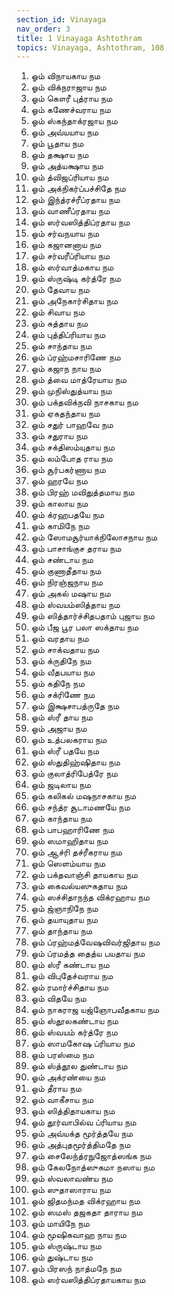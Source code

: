 ```yaml
---
section_id: Vinayaga
nav_order: 3
title: 1 Vinayaga Ashtothram
topics: Vinayaga, Ashtothram, 108
---
```


1. ஓம் விநாயகாய நம
2. ஓம் விக்நராஜாய நம
3. ஓம் கௌரீ புத்ராய நம
4. ஓம் கணேச்வராய நம
5. ஓம் ஸ்கந்தாக்ரஜாய நம
6. ஓம் அவ்யயாய நம
7. ஓம் பூதாய நம
8. ஓம் தக்ஷாய நம
9. ஓம் அத்யக்ஷாய நம
10. ஓம் த்விஜப்ரியாய நம
11. ஓம் அக்நிகர்ப்பச்சிதே நம
12. ஓம் இந்த்ரச்ரீப்ரதாய நம
13. ஓம் வாணீப்ரதாய நம
14. ஓம் ஸர்வஸித்திப்ரதாய நம
15. ஓம் சர்வநயாய நம
16. ஓம் கஜானனாய நம
17. ஓம் சர்வரீப்ரியாய நம
18. ஓம் ஸர்வாத்மகாய நம
19. ஓம் ஸ்ருஷ்டி கர்த்ரே நம
20. ஓம் தேவாய நம
21. ஓம் அநேகார்சிதாய நம
22. ஓம் சிவாய நம
23. ஓம் சுத்தாய நம
24. ஓம் புத்திப்ரியாய நம
25. ஓம் சாந்தாய நம
26. ஓம் ப்ரஹ்மசாரிணே நம
27. ஓம் கஜாந நாய நம
28. ஓம் த்வை மாத்ரேயாய நம
29. ஓம் முநிஸ்துத்யாய நம
30. ஓம் பக்தவிக்நவி நாசகாய நம
31. ஓம் ஏகதந்தாய நம
32. ஓம் சதுர் பாஹவே நம
33. ஓம் சதுராய நம
34. ஓம் சக்திஸம்யுதாய நம
35. ஓம் லம்போத ராய நம
36. ஓம் சூர்பகர்ணாய நம
37. ஓம் ஹரயே நம
38. ஓம் பிரஹ் மவிதுத்தமாய நம
39. ஓம் காலாய நம
40. ஓம் க்ரஹபதயே நம
41. ஓம் காமிநே நம
42. ஓம் ஸோமசூர்யாக்நிலோசநாய நம
43. ஓம் பாசாங்குச தராய நம
44. ஓம் சண்டாய நம
45. ஓம் குணாதீதாய நம
46. ஓம் நிரஞ்ஜநாய நம
47. ஓம் அகல் மஷாய நம
48. ஓம் ஸ்வயம்ஸித்தாய நம
49. ஓம் ஸித்தார்ச்சிதபதாம் புஜாய நம
50. ஓம் பீஜ பூர பலா ஸக்தாய நம
51. ஓம் வரதாய நம
52. ஓம் சாக்வதாய நம
53. ஓம் க்ருதிநே நம
54. ஓம் வீதபயாய நம
55. ஓம் கதிநே நம
56. ஓம் சக்ரிணே நம
57. ஓம் இக்ஷசாபத்ருதே நம
58. ஓம் ஸ்ரீ தாய நம
59. ஓம் அஜாய நம
60. ஓம் உத்பலகராய நம
61. ஓம் ஸ்ரீ பதயே நம
62. ஓம் ஸ்துதிஹ்ஷிதாய நம
63. ஓம் குலாத்ரிபேத்ரே நம
64. ஓம் ஜடிலாய நம
65. ஓம் கலிகல் மஷநாசகாய நம
66. ஓம் சந்த்ர சூடாமணயே நம
67. ஓம் காந்தாய நம
68. ஓம் பாபஹாரிணே நம
69. ஓம் ஸமாஹிதாய நம
70. ஓம் ஆச்ரி தச்ரீகராய நம
71. ஓம் ஸெளம்யாய நம
72. ஓம் பக்தவாஞ்சி தாயகாய நம
73. ஓம் கைவல்யஸுகதாய நம
74. ஓம் ஸச்சிதாநந்த விக்ரஹாய நம
75. ஓம் ஜ்ஞாநிநே நம
76. ஓம் தயாயுதாய நம
77. ஓம் தாந்தாய நம
78. ஓம் ப்ரஹ்மத்வேஷவிவர்ஜிதாய நம
79. ஓம் ப்ரமத்த தைத்ய பயதாய நம
80. ஓம் ஸ்ரீ கண்டாய நம
81. ஓம் விபுதேச்வராய நம
82. ஓம் ரமார்ச்சிதாய நம
83. ஓம் விதயே நம
84. ஓம் நாகராஜ யஜ்ஞோபவீதகாய நம
85. ஓம் ஸ்தூலகண்டாய நம
86. ஓம் ஸ்வயம் கர்த்ரே நம
87. ஓம் ஸாமகோஷ ப்ரியாய நம
88. ஓம் பரஸ்மை நம
89. ஓம் ஸ்த்தூல துண்டாய நம
90. ஓம் அக்ரண்யை நம
91. ஓம் தீராய நம
92. ஓம் வாகீசாய நம
93. ஓம் ஸித்திதாயகாய நம
94. ஓம் தூர்வாபில்வ ப்ரியாய நம
95. ஓம் அவ்யக்த மூர்த்தயே நம
96. ஓம் அத்புதமூர்த்திமதே நம
97. ஓம் சைலேந்த்ரநுஜோத்ஸங்க நம
98. ஓம் கேலநோத்ஸுகமா நஸாய நம
99. ஓம் ஸ்வலாவண்ய நம
100. ஓம் ஸுதாஸாராய நம
101. ஓம் ஜிதமந்மத விக்ரஹாய நம
102. ஓம் ஸமஸ் தஜகதா தாராய நம
103. ஓம் மாயிநே நம
104. ஓம் மூஷிகவாஹ நாய நம
105. ஓம் ஸ்ருஷ்டாய நம
106. ஓம் துஷ்டாய நம
107. ஓம் பிரஸந் நாத்மநே நம
108. ஓம் ஸர்வஸித்திப்ரதாயகாய நம


